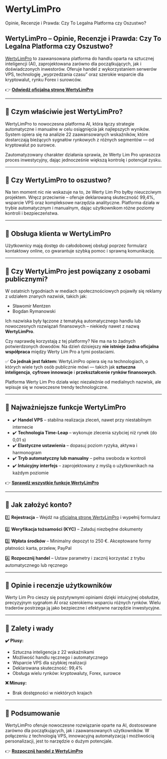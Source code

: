 # WertyLimPro
Opinie, Recenzje i Prawda: Czy To Legalna Platforma czy Oszustwo?
## WertyLimPro – Opinie, Recenzje i Prawda: Czy To Legalna Platforma czy Oszustwo?

[WertyLimPro](https://wertylim-pro.pl) to zaawansowana platforma do handlu oparta na sztucznej inteligencji (AI), zaprojektowana zarówno dla początkujących, jak i doświadczonych inwestorów. Oferuje handel z wykorzystaniem serwerów VPS, technologię „wyprzedzania czasu” oraz szerokie wsparcie dla kryptowalut, rynku Forex i surowców.

👉 **[Odwiedź oficjalną stronę WertyLimPro](https://wertylim-pro.pl)**

---

## 📌 Czym właściwie jest WertyLimPro?

WertyLimPro to nowoczesna platforma AI, która łączy strategie automatyczne i manualne w celu osiągnięcia jak najlepszych wyników. System opiera się na analizie 22 zaawansowanych wskaźników, które dostarczają bieżących sygnałów rynkowych z różnych segmentów — od kryptowalut po surowce.

Zautomatyzowany charakter działania sprawia, że Werty Lim Pro upraszcza proces inwestycyjny, dając jednocześnie większą kontrolę i potencjał zysku.

---

## 📌 Czy WertyLimPro to oszustwo?

Na ten moment nic nie wskazuje na to, że Werty Lim Pro byłby nieuczciwym projektem. Wręcz przeciwnie – oferuje deklarowaną skuteczność 99,4%, wsparcie VPS oraz kompleksowe narzędzia analityczne. Platforma działa w trybie automatycznym i manualnym, dając użytkownikom różne poziomy kontroli i bezpieczeństwa.

---

## 📌 Obsługa klienta w WertyLimPro

Użytkownicy mają dostęp do całodobowej obsługi poprzez formularz kontaktowy online, co gwarantuje szybką pomoc i sprawną komunikację.

---

## 📌 Czy WertyLimPro jest powiązany z osobami publicznymi?

W ostatnich tygodniach w mediach społecznościowych pojawiły się reklamy z udziałem znanych nazwisk, takich jak:

- Sławomir Mentzen
- Bogdan Rymanowski

Ich nazwiska były łączone z tematyką automatycznego handlu lub nowoczesnych rozwiązań finansowych – niekiedy nawet z nazwą **WertyLimPro**.

Czy naprawdę korzystają z tej platformy? Nie ma na to żadnych potwierdzonych dowodów. Na dzień dzisiejszy **nie istnieje żadna oficjalna współpraca** między Werty Lim Pro a tymi postaciami.

✅ **Co jednak jest faktem:** WertyLimPro opiera się na technologiach, o których wiele tych osób publicznie mówi — takich jak **sztuczna inteligencja**, **cyfrowe innowacje** i **przekształcenie rynków finansowych**.

Platforma Werty Lim Pro działa więc niezależnie od medialnych nazwisk, ale wpisuje się w nowoczesne trendy technologiczne.

---

## 📌 Najważniejsze funkcje WertyLimPro

- ✔️ **Handel VPS** – stabilna realizacja zleceń, nawet przy niestabilnym internecie
- ✔️ **Technologia Time-Leap** – wykonuje zlecenia szybciej niż rynek (do 0,01 s)
- ✔️ **Elastyczne ustawienia** – dopasuj poziom ryzyka, aktywa i harmonogram
- ✔️ **Tryb automatyczny lub manualny** – pełna swoboda w kontroli
- ✔️ **Intuicyjny interfejs** – zaprojektowany z myślą o użytkownikach na każdym poziomie

👉 **[Sprawdź wszystkie funkcje WertyLimPro](https://wertylim-pro.pl)**

---

## 📌 Jak założyć konto?

1️⃣ **Rejestracja** – Wejdź na [oficjalną stronę WertyLimPro](https://wertylim-pro.pl) i wypełnij formularz

2️⃣ **Weryfikacja tożsamości (KYC)** – Załaduj niezbędne dokumenty

3️⃣ **Wpłata środków** – Minimalny depozyt to 250 €. Akceptowane formy płatności: karta, przelew, PayPal

4️⃣ **Rozpocznij handel** – Ustaw parametry i zacznij korzystać z trybu automatycznego lub ręcznego

---

## 📌 Opinie i recenzje użytkowników

Werty Lim Pro cieszy się pozytywnymi opiniami dzięki intuicyjnej obsłudze, precyzyjnym sygnałom AI oraz szerokiemu wsparciu różnych rynków. Wielu traderów postrzega ją jako bezpieczne i efektywne narzędzie inwestycyjne.

---

## 📌 Zalety i wady

**✔️ Plusy:**
- Sztuczna inteligencja z 22 wskaźnikami
- Możliwość handlu ręcznego i automatycznego
- Wsparcie VPS dla szybkiej realizacji
- Deklarowana skuteczność: 99,4%
- Obsługa wielu rynków: kryptowaluty, Forex, surowce

**❌ Minusy:**
- Brak dostępności w niektórych krajach

---

## 📌 Podsumowanie

WertyLimPro oferuje nowoczesne rozwiązanie oparte na AI, dostosowane zarówno dla początkujących, jak i zaawansowanych użytkowników. W połączeniu z technologią VPS, innowacyjną automatyzacją i możliwością personalizacji, jest to narzędzie o dużym potencjale.

👉 **[Rozpocznij handel z WertyLimPro](https://wertylim-pro.pl)**
